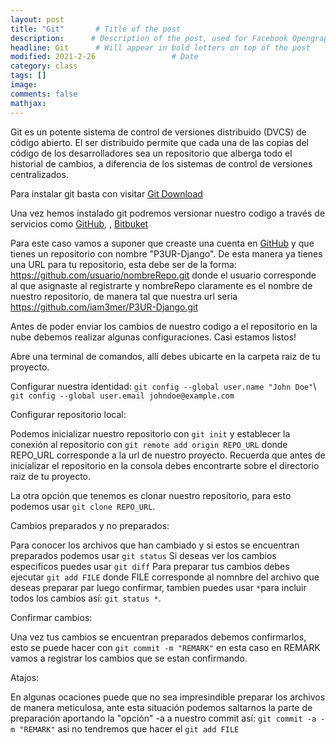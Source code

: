 ```yaml
---
layout: post
title: "Git"       # Title of the post
description:      # Description of the post, used for Facebook Opengraph & Twitter
headline: Git      # Will appear in bold letters on top of the post
modified: 2021-2-26                 # Date
category: class
tags: []
image: 
comments: false
mathjax:
---
```


Git es un potente sistema de control de versiones distribuido (DVCS) de código abierto. El ser distribuido permite que cada una de las copias del código de los desarrolladores sea un repositorio que alberga todo el historial de cambios, a diferencia de los sistemas de control de versiones centralizados.

Para instalar git basta con visitar <a href="https://git-scm.com/downloads">Git Download</a>

Una vez hemos instalado git podremos versionar nuestro codigo a través de servicios como <a href="https://github.com">GitHub</a>, <a href="https://gitlab.com"></a>, <a href="https://bitbucket.org">Bitbuket</a>

Para este caso vamos a suponer que creaste una cuenta en <a href="https://github.com">GitHub</a> y que tienes un repositorio con nombre "P3UR-Django". De esta manera ya tienes una URL para tu repositorio, esta debe ser de la forma: https://github.com/usuario/nombreRepo.git donde el usuario corresponde al que asignaste al registrarte y nombreRepo claramente es el nombre de nuestro repositorio, de manera tal que nuestra url seria https://github.com/iam3mer/P3UR-Django.git

Antes de poder enviar los cambios de nuestro codigo a el repositorio en la nube debemos realizar algunas configuraciones. Casi estamos listos!

Abre una terminal de comandos, allí debes ubicarte en la carpeta raiz de tu proyecto.

Configurar nuestra identidad:
`git config --global user.name "John Doe"`\\ 
`git config --global user.email johndoe@example.com`

Configurar repositorio local:

Podemos inicializar nuestro repositorio con `git init` y establecer la conexión al repositorio con `git remote add origin REPO_URL` donde REPO_URL corresponde a la url de nuestro proyecto. Recuerda que antes de inicializar el repositorio en la consola debes encontrarte sobre el directorio raiz de tu proyecto.

La otra opción que tenemos es clonar nuestro repositorio, para esto podemos usar `git clone REPO_URL`.

Cambios preparados y no preparados:

Para conocer los archivos que han cambiado y si estos se encuentran preparados podemos usar `git status`
Si deseas ver los cambios especificos puedes usar `git diff`
Para preparar tus cambios debes ejecutar `git add FILE` donde FILE corresponde al nomnbre del archivo que deseas preparar par luego confirmar, tambien puedes usar `*`para incluir todos los cambios así: `git status *`.

Confirmar cambios:

Una vez tus cambios se encuentran preparados debemos confirmarlos, esto se puede hacer con `git commit -m "REMARK"` en esta caso en REMARK vamos a registrar los cambios que se estan confirmando.

Atajos:

En algunas ocaciones puede que no sea impresindible preparar los archivos de manera meticulosa, ante esta situación podemos saltarnos la parte de preparación aportando la "opción" -a a nuestro commit así: `git commit -a -m "REMARK"` asi no tendremos que hacer el `git add FILE`
